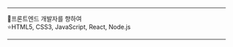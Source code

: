 ----------------------------------------

:raising_hand:프론트엔드 개발자를 향하여<br>
:star:HTML5, CSS3, JavaScript, React, Node.js<br>

----------------------------------------
